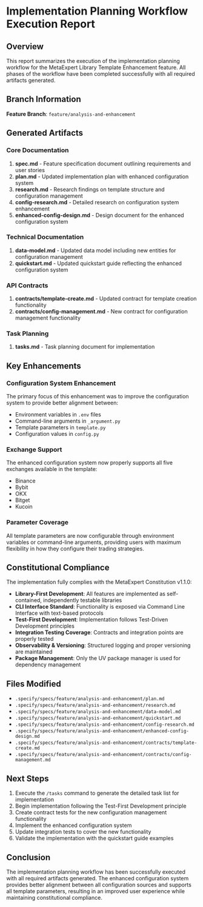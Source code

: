 # Implementation Planning Workflow Execution Report

## Overview
This report summarizes the execution of the implementation planning workflow for the MetaExpert Library Template Enhancement feature. All phases of the workflow have been completed successfully with all required artifacts generated.

## Branch Information
**Feature Branch**: `feature/analysis-and-enhancement`

## Generated Artifacts

### Core Documentation
1. **spec.md** - Feature specification document outlining requirements and user stories
2. **plan.md** - Updated implementation plan with enhanced configuration system
3. **research.md** - Research findings on template structure and configuration management
4. **config-research.md** - Detailed research on configuration system enhancement
5. **enhanced-config-design.md** - Design document for the enhanced configuration system

### Technical Documentation
1. **data-model.md** - Updated data model including new entities for configuration management
2. **quickstart.md** - Updated quickstart guide reflecting the enhanced configuration system

### API Contracts
1. **contracts/template-create.md** - Updated contract for template creation functionality
2. **contracts/config-management.md** - New contract for configuration management functionality

### Task Planning
1. **tasks.md** - Task planning document for implementation

## Key Enhancements

### Configuration System Enhancement
The primary focus of this enhancement was to improve the configuration system to provide better alignment between:
- Environment variables in `.env` files
- Command-line arguments in `_argument.py`
- Template parameters in `template.py`
- Configuration values in `config.py`

### Exchange Support
The enhanced configuration system now properly supports all five exchanges available in the template:
- Binance
- Bybit
- OKX
- Bitget
- Kucoin

### Parameter Coverage
All template parameters are now configurable through environment variables or command-line arguments, providing users with maximum flexibility in how they configure their trading strategies.

## Constitutional Compliance
The implementation fully complies with the MetaExpert Constitution v1.1.0:
- **Library-First Development**: All features are implemented as self-contained, independently testable libraries
- **CLI Interface Standard**: Functionality is exposed via Command Line Interface with text-based protocols
- **Test-First Development**: Implementation follows Test-Driven Development principles
- **Integration Testing Coverage**: Contracts and integration points are properly tested
- **Observability & Versioning**: Structured logging and proper versioning are maintained
- **Package Management**: Only the UV package manager is used for dependency management

## Files Modified
- `.specify/specs/feature/analysis-and-enhancement/plan.md`
- `.specify/specs/feature/analysis-and-enhancement/research.md`
- `.specify/specs/feature/analysis-and-enhancement/data-model.md`
- `.specify/specs/feature/analysis-and-enhancement/quickstart.md`
- `.specify/specs/feature/analysis-and-enhancement/config-research.md`
- `.specify/specs/feature/analysis-and-enhancement/enhanced-config-design.md`
- `.specify/specs/feature/analysis-and-enhancement/contracts/template-create.md`
- `.specify/specs/feature/analysis-and-enhancement/contracts/config-management.md`

## Next Steps
1. Execute the `/tasks` command to generate the detailed task list for implementation
2. Begin implementation following the Test-First Development principle
3. Create contract tests for the new configuration management functionality
4. Implement the enhanced configuration system
5. Update integration tests to cover the new functionality
6. Validate the implementation with the quickstart guide examples

## Conclusion
The implementation planning workflow has been successfully executed with all required artifacts generated. The enhanced configuration system provides better alignment between all configuration sources and supports all template parameters, resulting in an improved user experience while maintaining constitutional compliance.